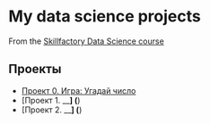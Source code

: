 # My data science projects
From the [Skillfactory Data Science course](https://skillfactory.ru/data-scientist)

## Проекты

* [Проект 0. Игра: Угадай число](https://github.com/ProWalker/sf_data_science/tree/main/project_0)
* [Проект 1. ______] (____)
* [Проект 2. ______] (____)